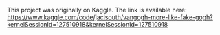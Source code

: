 This project was originally on Kaggle. The link is available here: https://www.kaggle.com/code/jacisouth/vangogh-more-like-fake-gogh?kernelSessionId=127510918&kernelSessionId=127510918
